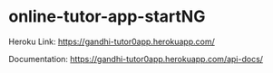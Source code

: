 # online-tutor-app-startNG

Heroku Link: https://gandhi-tutor0app.herokuapp.com/

Documentation: https://gandhi-tutor0app.herokuapp.com/api-docs/
